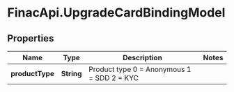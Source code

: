 # FinacApi.UpgradeCardBindingModel

## Properties
Name | Type | Description | Notes
------------ | ------------- | ------------- | -------------
**productType** | **String** | Product type  0 &#x3D; Anonymous  1 &#x3D; SDD  2 &#x3D; KYC | 
